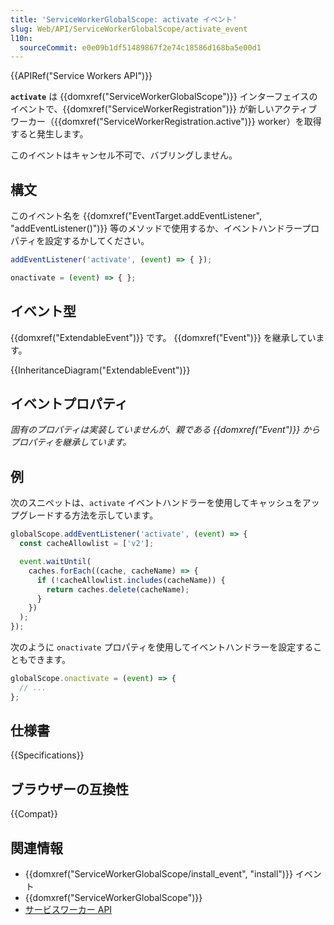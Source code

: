 ```yaml
---
title: 'ServiceWorkerGlobalScope: activate イベント'
slug: Web/API/ServiceWorkerGlobalScope/activate_event
l10n:
  sourceCommit: e0e09b1df51489867f2e74c18586d168ba5e00d1
---
```


{{APIRef("Service Workers API")}}

**`activate`** は {{domxref("ServiceWorkerGlobalScope")}} インターフェイスのイベントで、{{domxref("ServiceWorkerRegistration")}} が新しいアクティブワーカー（{{domxref("ServiceWorkerRegistration.active")}} worker）を取得すると発生します。

このイベントはキャンセル不可で、バブリングしません。

## 構文

このイベント名を {{domxref("EventTarget.addEventListener", "addEventListener()")}} 等のメソッドで使用するか、イベントハンドラープロパティを設定するかしてください。

```js
addEventListener('activate', (event) => { });

onactivate = (event) => { };
```

## イベント型

{{domxref("ExtendableEvent")}} です。 {{domxref("Event")}} を継承しています。

{{InheritanceDiagram("ExtendableEvent")}}

## イベントプロパティ

_固有のプロパティは実装していませんが、親である {{domxref("Event")}} からプロパティを継承しています。_

## 例

次のスニペットは、`activate` イベントハンドラーを使用してキャッシュをアップグレードする方法を示しています。

```js
globalScope.addEventListener('activate', (event) => {
  const cacheAllowlist = ['v2'];

  event.waitUntil(
    caches.forEach((cache, cacheName) => {
      if (!cacheAllowlist.includes(cacheName)) {
        return caches.delete(cacheName);
      }
    })
  );
});
```

次のように `onactivate` プロパティを使用してイベントハンドラーを設定することもできます。

```js
globalScope.onactivate = (event) => {
  // ...
};
```

## 仕様書

{{Specifications}}

## ブラウザーの互換性

{{Compat}}

## 関連情報

- {{domxref("ServiceWorkerGlobalScope/install_event", "install")}} イベント
- {{domxref("ServiceWorkerGlobalScope")}}
- [サービスワーカー API](/ja/docs/Web/API/Service_Worker_API)
